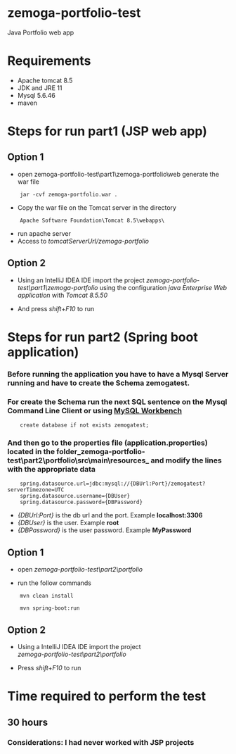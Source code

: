 # zemoga-portfolio-test
Java Portfolio web app

# Requirements

* Apache tomcat 8.5
* JDK and JRE 11
* Mysql 5.6.46
* maven

# Steps for run part1 (JSP web app)

## Option 1

* open zemoga-portfolio-test\part1\zemoga-portfolio\web generate the war file

```batch 
    jar -cvf zemoga-portfolio.war .
```

* Copy the war file on the Tomcat server in the directory 
```
    Apache Software Foundation\Tomcat 8.5\webapps\
```

* run apache server
* Access to _tomcatServerUrl/zemoga-portfolio_

## Option 2 

* Using an IntelliJ IDEA IDE import the project _zemoga-portfolio-test\part1\zemoga-portfolio_ using the configuration _java Enterprise Web application_ with _Tomcat 8.5.50_

* And press *shift*+*F10* to run

# Steps for run part2 (Spring boot application)

### Before running the application you have to have a Mysql Server running and have to create the Schema zemogatest.

### For create the Schema run the next SQL sentence on the Mysql Command Line Client or using [MySQL Workbench](https://www.mysql.com/downloads/)

```
    create database if not exists zemogatest;
```

### And then go to the properties file (application.properties) located in the folder_zemoga-portfolio-test\part2\portfolio\src\main\resources_ and modify the lines with the appropriate data


```
    spring.datasource.url=jdbc:mysql://{DBUrl:Port}/zemogatest?serverTimezone=UTC
    spring.datasource.username={DBUser}
    spring.datasource.password={DBPassword}
```
 * *{DBUrl:Port}* is the db url and the port. Example **localhost:3306**
 * *{DBUser}* is the user. Example **root**
 * *{DBPassword}* is the user password. Example **MyPassword**
## Option 1 

* open _zemoga-portfolio-test\part2\portfolio_

* run the follow commands
```
    mvn clean install

    mvn spring-boot:run
```

## Option 2

*  Using a IntelliJ IDEA IDE import the project  
_zemoga-portfolio-test\part2\portfolio_ 

* Press *shift*+*F10* to run

# Time required to perform the test

## 30 hours
### Considerations: I had never worked with JSP projects